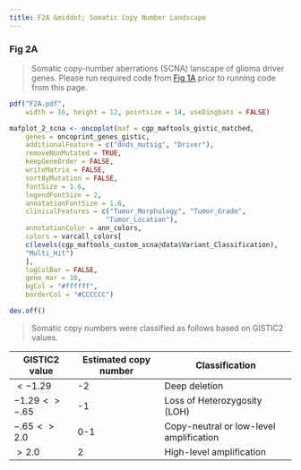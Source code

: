 ```yaml
---
title: F2A &middot; Somatic Copy Number Landscape
---
```


### Fig 2A

>Somatic copy-number aberrations (SCNA) lanscape of glioma driver genes. Please run required code from [Fig 1A](/figures/F1A/) prior to running code from this page.

```r
pdf("F2A.pdf",
    width = 16, height = 12, pointsize = 14, useDingbats = FALSE)

mafplot_2_scna <- oncoplot(maf = cgp_maftools_gistic_matched,
    genes = oncoprint_genes_gistic,
    additionalFeature = c("dnds_mutsig", "Driver"),
    removeNonMutated = TRUE,
    keepGeneOrder = FALSE,
    writeMatrix = FALSE,
    sortByMutation = FALSE,
    fontSize = 1.6,
    legendFontSize = 2,
    annotationFontSize = 1.6,
    clinicalFeatures = c("Tumor_Morphology", "Tumor_Grade",
                        "Tumor_Location"),
    annotationColor = ann_colors,
    colors = varcall_colors[
    c(levels(cgp_maftools_custom_scna@data$Variant_Classification),
    "Multi_Hit")
    ],
    logColBar = FALSE,
    gene_mar = 10,
    bgCol = "#ffffff",
    borderCol = "#CCCCCC")

dev.off()
```

>Somatic copy numbers were classified as follows based on GISTIC2 values.

| GISTIC2 value | Estimated copy number | Classification |
|---|---|---|
| $< -1.29$ | -2 | Deep deletion |
| $-1.29 <> -.65$ | -1 | Loss of Heterozygosity (LOH) |
| $-.65 <> 2.0$ | 0-1 | Copy-neutral or low-level amplification |
| $>2.0$ | 2 | High-level amplification |
